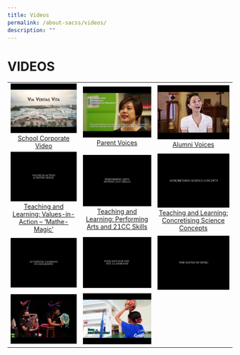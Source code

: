 ```yaml
---
title: Videos
permalink: /about-sacss/videos/
description: ""
---
```

# VIDEOS


|   |   |   |
|:---:|:---:|:---:|
|  ![](/images/About%20us/Videos/eNm1sI0AK1csd.jpg)<a href="https://www.youtube.com/watch?v=eNm1sI0AK1c" target="_blank">School Corporate Video</a> |![](/images/About%20us/Videos/GzAbrSS0PgEsd.jpg) <a href="https://www.youtube.com/watch?v=GzAbrSS0PgE" target="_blank">Parent Voices</a> | ![](/images/About%20us/Videos/kRPPw2TPJS4sd.jpg) <a href="https://www.youtube.com/watch?v=kRPPw2TPJS4" target="_blank">Alumni Voices</a> |
| ![](/images/About%20us/Videos/lFJTsq-wrEsd.jpg) <a href="https://www.youtube.com/watch?v=lFJTsq--wrE" target="_blank">Teaching and Learning: Values-in-Action – ‘Mathe-Magic’</a>  |![](/images/About%20us/Videos/AhU8HyRSkSYsd.jpg)<a href="https://www.youtube.com/watch?v=AhU8HyRSkSY" target="_blank">Teaching and Learning: Performing Arts and 21CC Skills</a>   | ![](/images/About%20us/Videos/3W0tpD9dKegsd.jpg)<a href="https://www.youtube.com/watch?v=3W0tpD9dKeg" target="_blank">Teaching and Learning: Concretising Science Concepts</a>  |
| ![](/images/About%20us/Videos/troMs8xz1ZUsd.jpg)  | ![](/images/About%20us/Videos/tvdL3tvVZWcsd.jpg)  |![](/images/About%20us/Videos/fJ5cZpVWarMsd.jpg)   |
| ![](/images/About%20us/Videos/OhDnh-sI8cUsd.jpg)  |  ![](/images/About%20us/Videos/fI_-3YNifFMsd.jpg) |   |